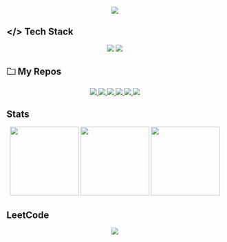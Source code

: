 
<p align="center">
  <img src="https://readme-typing-svg.demolab.com?font=Orbitron&size=28&duration=3000&pause=800&color=00FFFF&center=true&vCenter=true&width=1000&lines=Embedded+Systems+%7C+Verilog+HDL+%7C+IoT+%7C;Bare+Metal+Drivers;AI+%7C+VLSI+%7C+Cloud+%7C+Web" />
</p>



## </> Tech Stack  
<p align="center">
  <img src="https://skillicons.dev/icons?i=c,cpp,python,java,js,html,css,react,flask,mysql,git,github,linux,aws" />
  <img src="https://skillicons.dev/icons?i=embedded,verilog,vscode,arduino,raspberrypi" />
</p>


## 🗀 My Repos  
<p align="center">
    <a href="https://github.com/ms-sanjay/STM32_Driver_APIs">
    <img src="https://github-readme-stats.vercel.app/api/pin/?username=ms-sanjay&repo=STM32_Driver_APIs&theme=radical&hide_border=true&bg_color=0D1117&title_color=00FFFF&icon_color=FF00FF" />
  </a> 
  <a href="https://github.com/ms-sanjay/CarParkingSystem">
    <img src="https://github-readme-stats.vercel.app/api/pin/?username=ms-sanjay&repo=CarParkingSystem&theme=radical&hide_border=true&bg_color=0D1117&title_color=00FFFF&icon_color=FF00FF" />
  </a>
  <a href="https://github.com/ms-sanjay/DMA_FSM">
    <img src="https://github-readme-stats.vercel.app/api/pin/?username=ms-sanjay&repo=DMA_FSM&theme=radical&hide_border=true&bg_color=0D1117&title_color=00FFFF&icon_color=FF00FF" />
  </a>
  <a href="https://github.com/ms-sanjay/EmergencyChatBox">
    <img src="https://github-readme-stats.vercel.app/api/pin/?username=ms-sanjay&repo=EmergencyChatBox&theme=radical&hide_border=true&bg_color=0D1117&title_color=00FFFF&icon_color=FF00FF" />
  </a>
  <a href="https://github.com/Pugal-M/Flood_Management">
    <img src="https://github-readme-stats.vercel.app/api/pin/?username=Pugal-M&repo=Flood_Management&theme=radical&hide_border=true&bg_color=0D1117&title_color=00FFFF&icon_color=FF00FF" />
  </a>
    <a href="https://github.com/ms-sanjay/HDL">
    <img src="https://github-readme-stats.vercel.app/api/pin/?username=ms-sanjay&repo=HDL&theme=radical&hide_border=true&bg_color=0D1117&title_color=00FFFF&icon_color=FF00FF" />
  </a>
  
</p>


## Stats  
<p align="center">
  <img src="https://github-readme-stats.vercel.app/api?username=ms-sanjay&show_icons=true&theme=radical&hide_border=true&bg_color=0D1117&title_color=FF00FF&icon_color=00FFFF" height="160"/>
  <img src="https://github-readme-streak-stats.herokuapp.com/?user=ms-sanjay&theme=radical&hide_border=true&background=0D1117&ring=00FFFF&fire=FF00FF&currStreakLabel=FFD700" height="160"/>
  <img src="https://github-readme-stats.vercel.app/api/top-langs/?username=ms-sanjay&layout=compact&theme=radical&hide_border=true&bg_color=0D1117&title_color=00FFFF" height="160"/>
</p>

## LeetCode  
<p align="center">
  <img src="https://leetcard.jacoblin.cool/Sanjay_2?theme=dark&ext=heatmap&font=baloo&border=0D1117&title_color=FF00FF&text_color=00FFFF" />
</p>






